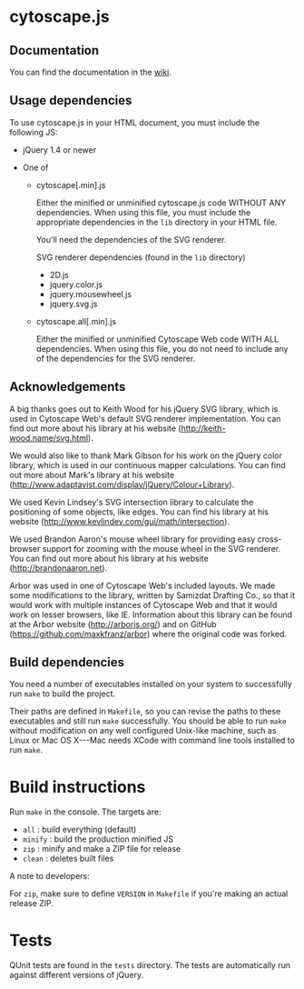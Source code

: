 # cytoscape.js

## Documentation

You can find the documentation in the [wiki](https://github.com/cytoscape/cytoscape.js/wiki).

## Usage dependencies

To use cytoscape.js in your HTML document, you must include the following JS:

  * jQuery 1.4 or newer
	
  * One of
	
    * cytoscape[.min].js
		    
      Either the minified or unminified cytoscape.js code WITHOUT ANY
      dependencies.  When using this file, you must include the
      appropriate dependencies in the `lib` directory in your HTML file.

      You'll need the dependencies of the SVG renderer.
		    
      SVG renderer dependencies (found in the `lib` directory)
        * 2D.js
        * jquery.color.js
        * jquery.mousewheel.js
        * jquery.svg.js
		
    * cytoscape.all[.min].js
		    
        Either the minified or unminified Cytoscape Web code WITH ALL
        dependencies.  When using this file, you do not need to include
        any of the dependencies for the SVG renderer.


## Acknowledgements

A big thanks goes out to Keith Wood for his jQuery SVG library, which is used
in Cytoscape Web's default SVG renderer implementation.  You can find out more
about his library at his website (http://keith-wood.name/svg.html).

We would also like to thank Mark Gibson for his work on the jQuery color
library, which is used in our continuous mapper calculations.  You can find out
more about Mark's library at his website
(http://www.adaptavist.com/display/jQuery/Colour+Library).

We used Kevin Lindsey's SVG intersection library to calculate the positioning
of some objects, like edges.  You can find his library at his website
(http://www.kevlindev.com/gui/math/intersection).

We used Brandon Aaron's mouse wheel library for providing easy cross-browser
support for zooming with the mouse wheel in the SVG renderer.  You can find out
more about his library at his website (http://brandonaaron.net).

Arbor was used in one of Cytoscape Web's included layouts.  We made some
modifications to the library, written by Samizdat Drafting Co., so that it
would work with multiple instances of Cytoscape Web and that it would work
on lesser browsers, like IE.  Information about this library can be found
at the Arbor website (http://arborjs.org/) and on GitHub
(https://github.com/maxkfranz/arbor) where the original code was forked.


## Build dependencies

You need a number of executables installed on your system to successfully run
`make` to build the project.
	
Their paths are defined in `Makefile`, so you can revise the paths to these
executables and still run `make` successfully.  You should be able to run
`make` without modification on any well configured Unix-like machine, such as
Linux or Mac OS X---Mac needs XCode with command line tools installed to run
`make`.



Build instructions
===============================================================================

Run `make` in the console.  The targets are:

 * `all` : build everything (default)
 * `minify` : build the production minified JS
 * `zip` : minify and make a ZIP file for release
 * `clean` : deletes built files

A note to developers:

For `zip`, make sure to define `VERSION` in `Makefile` if you're making an
actual release ZIP.



Tests
===============================================================================

QUnit tests are found in the `tests` directory.  The tests are automatically
run against different versions of jQuery.

